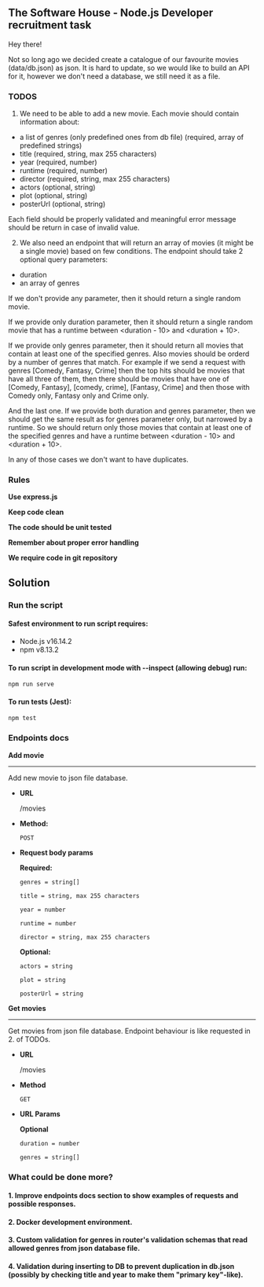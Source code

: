 ## The Software House - Node.js Developer recruitment task

Hey there!

Not so long ago we decided create a catalogue of our favourite movies (data/db.json) as json. It is hard to update, so we would like to build an API
for it, however we don't need a database, we still need it as a file.

### TODOS

1. We need to be able to add a new movie. Each movie should contain information about:

- a list of genres (only predefined ones from db file) (required, array of predefined strings)
- title (required, string, max 255 characters)
- year (required, number)
- runtime (required, number)
- director (required, string, max 255 characters)
- actors (optional, string)
- plot (optional, string)
- posterUrl (optional, string)

Each field should be properly validated and meaningful error message should be return in case of invalid value.

2. We also need an endpoint that will return an array of movies (it might be a single movie) based on few conditions. The endpoint should take 2 optional query parameters:

- duration
- an array of genres

If we don't provide any parameter, then it should return a single random movie.

If we provide only duration parameter, then it should return a single random movie that has a runtime between <duration - 10> and <duration + 10>.

If we provide only genres parameter, then it should return all movies that contain at least one of the specified genres. Also movies should be orderd by a number of genres that match. For example if we send a request with genres [Comedy, Fantasy, Crime] then the top hits should be movies that have all three of them, then there should be movies that have one of [Comedy, Fantasy], [comedy, crime], [Fantasy, Crime] and then those with Comedy only, Fantasy only and Crime only.

And the last one. If we provide both duration and genres parameter, then we should get the same result as for genres parameter only, but narrowed by a runtime. So we should return only those movies that contain at least one of the specified genres and have a runtime between <duration - 10> and <duration + 10>.

In any of those cases we don't want to have duplicates.

### Rules

**Use express.js**

**Keep code clean**

**The code should be unit tested**

**Remember about proper error handling**

**We require code in git repository**

## Solution

### Run the script

#### Safest environment to run script requires:

- Node.js v16.14.2
- npm v8.13.2

#### To run script in development mode with --inspect (allowing debug) run:

    npm run serve

#### To run tests (Jest):

    npm test

### Endpoints docs

**Add movie**
____
  Add new movie to json file database.

* **URL**

  /movies

* **Method:**

  `POST`

* **Request body params**

  **Required:**

    `genres = string[]`

    `title = string, max 255 characters`

    `year = number`

    `runtime = number`

    `director = string, max 255 characters`

  **Optional:**

    `actors = string`

    `plot = string`

    `posterUrl = string`

**Get movies**

----
  Get movies from json file database.
  Endpoint behaviour is like requested in 2. of TODOs.

* **URL**

  /movies

* **Method**

    `GET`

* **URL Params**

  **Optional**

    `duration = number`

    `genres = string[]`

### What could be done more?

#### 1. Improve endpoints docs section to show examples of requests and possible responses.

#### 2. Docker development environment.

#### 3. Custom validation for genres in router's validation schemas that read allowed genres from json database file.

#### 4. Validation during inserting to DB to prevent duplication in db.json (possibly by checking title and year to make them "primary key"-like).